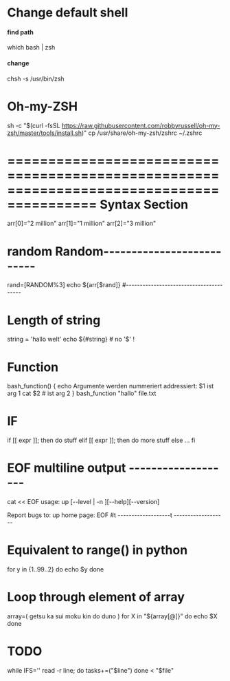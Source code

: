 # Change default shell
#### find path
which bash | zsh
#### change
chsh -s /usr/bin/zsh

# Oh-my-ZSH
sh -c "$(curl -fsSL https://raw.githubusercontent.com/robbyrussell/oh-my-zsh/master/tools/install.sh)"
cp /usr/share/oh-my-zsh/zshrc ~/.zshrc


=========================================================================================
                                    Syntax Section
=========================================================================================

arr[0]="2 million"
arr[1]="1 million"
arr[2]="3 million"

# random Random--------------------------
rand=$[$RANDOM%3]
echo ${arr[$rand]}
#----------------------------------------

# Length of string 
string = 'hallo welt'
echo ${#string} # no '$' !

# Function
bash_function() {
    echo Argumente werden nummeriert addressiert: $1 ist arg 1
    cat $2 # ist arg 2
}
bash_function "hallo" file.txt

# IF
if [[ expr ]]; then
    do stuff
elif [[ expr ]]; then
    do more stuff
else
    ...
fi

# EOF multiline output -------------------
cat << EOF
usage: up [--level <n>| -n <levels>][--help][--version]

Report bugs to: 
up home page:
EOF
#t -------------------t -------------------

# Equivalent to range() in python
for y in {1..99..2}
do
    echo $y
done

# Loop through element of array
array=( getsu ka sui moku kin do duno )
for X in "${array[@]}"
do
    echo $X
done

# TODO
while IFS='' read -r line; do
    tasks+=("$line")
done < "$file"

